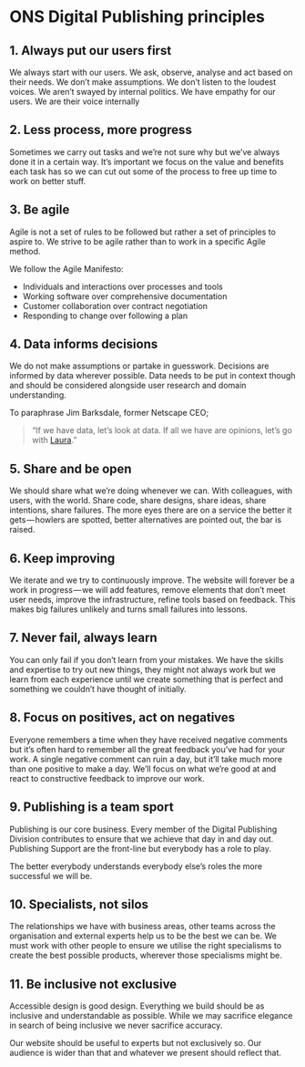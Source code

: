 # ONS Digital Publishing principles

## 1. Always put our users first
We always start with our users. We ask, observe, analyse and act based on their needs. We don’t make assumptions. We don’t listen to the loudest voices. We aren’t swayed by internal politics.
We have empathy for our users. We are their voice internally

## 2. Less process, more progress
Sometimes we carry out tasks and we’re not sure why but we’ve always done it in a certain way. It’s important we focus on the value and benefits each task has so we can cut out some of the process to free up time to work on better stuff.

## 3. Be agile
Agile is not a set of rules to be followed but rather a set of principles to aspire to. We strive to be agile rather than to work in a specific Agile method.

We follow the Agile Manifesto:

- Individuals and interactions over processes and tools
- Working software over comprehensive documentation
- Customer collaboration over contract negotiation
- Responding to change over following a plan

## 4. Data informs decisions
We do not make assumptions or partake in guesswork. Decisions are informed by data wherever possible. Data needs to be put in context though and should be considered alongside user research and domain understanding.

To paraphrase Jim Barksdale, former Netscape CEO;

> “If we have data, let’s look at data. If all we have are opinions, let’s go with [Laura](https://twitter.com/lauradee).”

## 5. Share and be open
We should share what we’re doing whenever we can. With colleagues, with users, with the world. Share code, share designs, share ideas, share intentions, share failures. The more eyes there are on a service the better it gets — howlers are spotted, better alternatives are pointed out, the bar is raised.

## 6. Keep improving
We iterate and we try to continuously improve. The website will forever be a work in progress — we will add features, remove elements that don’t meet user needs, improve the infrastructure, refine tools based on feedback. This makes big failures unlikely and turns small failures into lessons.

## 7. Never fail, always learn
You can only fail if you don’t learn from your mistakes. We have the skills and expertise to try out new things, they might not always work but we learn from each experience until we create something that is perfect and something we couldn’t have thought of initially.

## 8. Focus on positives, act on negatives
Everyone remembers a time when they have received negative comments but it’s often hard to remember all the great feedback you’ve had for your work. A single negative comment can ruin a day, but it’ll take much more than one positive to make a day. We’ll focus on what we’re good at and react to constructive feedback to improve our work.

## 9. Publishing is a team sport
Publishing is our core business. Every member of the Digital Publishing Division contributes to ensure that we achieve that day in and day out. Publishing Support are the front-line but everybody has a role to play.

The better everybody understands everybody else’s roles the more successful we will be.

## 10. Specialists, not silos
The relationships we have with business areas, other teams across the organisation and external experts help us to be the best we can be. We must work with other people to ensure we utilise the right specialisms to create the best possible products, wherever those specialisms might be.

## 11. Be inclusive not exclusive
Accessible design is good design. Everything we build should be as inclusive and understandable as possible. While we may sacrifice elegance in search of being inclusive we never sacrifice accuracy.

Our website should be useful to experts but not exclusively so. Our audience is wider than that and whatever we present should reflect that.
